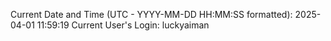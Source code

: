 Current Date and Time (UTC - YYYY-MM-DD HH:MM:SS formatted): 2025-04-01 11:59:19
Current User's Login: luckyaiman

